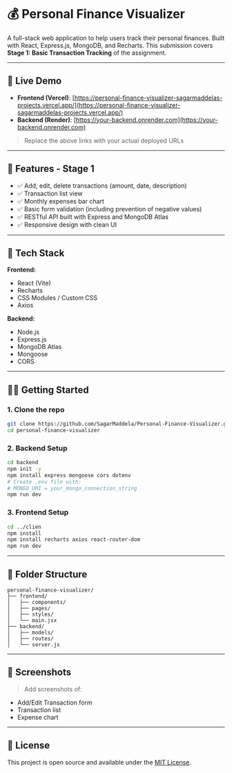 # 💰 Personal Finance Visualizer

A full-stack web application to help users track their personal finances. Built with React, Express.js, MongoDB, and Recharts. This submission covers **Stage 1: Basic Transaction Tracking** of the assignment.

---

## 🚀 Live Demo

- **Frontend (Vercel)**: [https://personal-finance-visualizer-sagarmaddelas-projects.vercel.app/](https://personal-finance-visualizer-sagarmaddelas-projects.vercel.app/)
- **Backend (Render)**: [https://your-backend.onrender.com](https://your-backend.onrender.com)

> Replace the above links with your actual deployed URLs

---

## 📌 Features - Stage 1

- ✅ Add, edit, delete transactions (amount, date, description)
- ✅ Transaction list view
- ✅ Monthly expenses bar chart
- ✅ Basic form validation (including prevention of negative values)
- ✅ RESTful API built with Express and MongoDB Atlas
- ✅ Responsive design with clean UI

---

## 💠 Tech Stack

**Frontend:**
- React (Vite)
- Recharts
- CSS Modules / Custom CSS
- Axios

**Backend:**
- Node.js
- Express.js
- MongoDB Atlas
- Mongoose
- CORS

---

## 🧑‍💻 Getting Started

### 1. Clone the repo

```bash
git clone https://github.com/SagarMaddela/Personal-Finance-Visualizer.git
cd personal-finance-visualizer
```

### 2. Backend Setup

```bash
cd backend
npm init -y
npm install express mongoose cors dotenv
# Create .env file with:
# MONGO_URI = your_mongo_connection_string
npm run dev
```

### 3. Frontend Setup

```bash
cd ../clien
npm install
npm install recharts axios react-router-dom
npm run dev
```

---

## 📂 Folder Structure

```
personal-finance-visualizer/
├── frontend/
│   ├── components/
│   ├── pages/
│   ├── styles/
│   └── main.jsx
├── backend/
│   ├── models/
│   ├── routes/
│   └── server.js
```

---

## 📸 Screenshots

> Add screenshots of:
- Add/Edit Transaction form
- Transaction list
- Expense chart

---

## 📄 License

This project is open source and available under the [MIT License](LICENSE).
